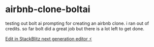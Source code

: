 # airbnb-clone-boltai

testing out bolt ai prompting for creating an airbnb clone. i ran out of credits. so far bolt did a great job but there is a lot left to get done.

[Edit in StackBlitz next generation editor ⚡️](https://stackblitz.com/~/github.com/mysleekdesigns/airbnb-clone-boltai)
